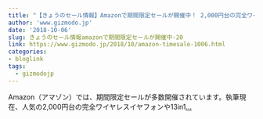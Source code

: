 ```yaml
---
title: "【きょうのセール情報】Amazonで期間限定セールが開催中！ 2,000円台の完全ワイヤレスイヤフォンや13in1 折りたたみ型マルチツールがお買い得に"
author: 'www.gizmodo.jp'
date: '2018-10-06'
slug: きょうのセール情報amazonで期間限定セールが開催中-20
link: https://www.gizmodo.jp/2018/10/amazon-timesale-1006.html
categories:
- bloglink
tags:
  - gizmodojp
---
```


Amazon（アマゾン）では、期間限定セールが多数開催されています。執筆現在、人気の2,000円台の完全ワイヤレスイヤフォンや13in1[... <i class="fas fa-external-link-alt"></i>](https://www.gizmodo.jp/2018/10/amazon-timesale-1006.html)

